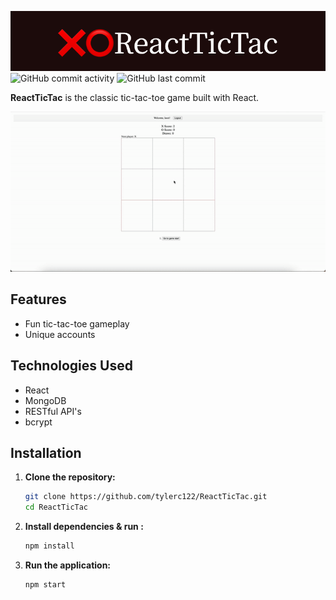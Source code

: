 ![ReactTicTac](./assets/❌⭕ReactTicTac.png)
![GitHub commit activity](https://img.shields.io/github/commit-activity/t/tylerc122/ReactTicTac)
![GitHub last commit](https://img.shields.io/github/last-commit/tylerc122/ReactTicTac)

**ReactTicTac** is the classic tic-tac-toe game built with React.

![Demo](./assets/demo.gif)

## Features
- Fun tic-tac-toe gameplay
- Unique accounts

## Technologies Used
- React
- MongoDB
- RESTful API's
- bcrypt

## Installation

1. **Clone the repository:**
   ```bash
   git clone https://github.com/tylerc122/ReactTicTac.git
   cd ReactTicTac
2. **Install dependencies & run :**
    ```bash
    npm install
3. **Run the application:**
    ```bash
    npm start
